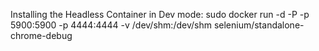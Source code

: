 Installing the Headless Container in Dev mode:
sudo docker run -d -P -p 5900:5900 -p 4444:4444 -v /dev/shm:/dev/shm selenium/standalone-chrome-debug

